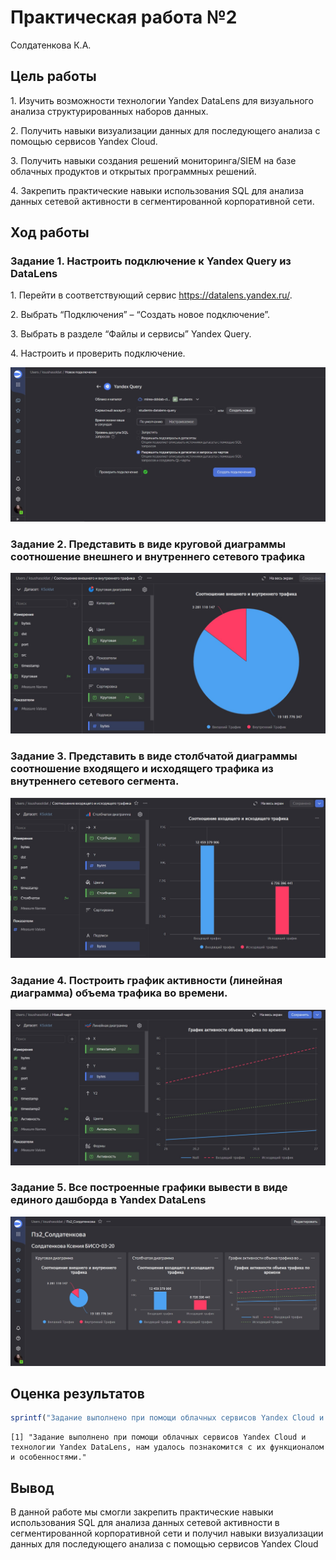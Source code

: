 # Практическая работа №2
Солдатенкова К.А.

## Цель работы

1\. Изучить возможности технологии Yandex DataLens для визуального
анализа структурированных наборов данных.

2\. Получить навыки визуализации данных для последующего анализа с
помощью сервисов Yandex Cloud.

3\. Получить навыки создания решений мониторинга/SIEM на базе облачных
продуктов и открытых программных решений.

4\. Закрепить практические навыки использования SQL для анализа данных
сетевой активности в сегментированной корпоративной сети.

## Ход работы

### Задание 1. Настроить подключение к Yandex Query из DataLens

1\. Перейти в соответствующий сервис https://datalens.yandex.ru/.

2\. Выбрать “Подключения” – “Создать новое подключение”.

3\. Выбрать в разделе “Файлы и сервисы” Yandex Query.

4\. Настроить и проверить подключение.

![](phs/1.png)

### Задание 2. Представить в виде круговой диаграммы соотношение внешнего и внутреннего сетевого трафика

![](phs/2.png)

### Задание 3. Представить в виде столбчатой диаграммы соотношение входящего и исходящего трафика из внутреннего сетевого сегмента.

![](phs/3.png)

### Задание 4. Построить график активности (линейная диаграмма) объема трафика во времени.

![](phs/4.png)

### Задание 5. Все построенные графики вывести в виде единого дашборда в Yandex DataLens

![](phs/5.png)

## Оценка результатов

``` r
sprintf("Задание выполнено при помощи облачных сервисов Yandex Cloud и технологии Yandex DataLens, нам удалось познакомится с их функционалом и особенностями.")
```

    [1] "Задание выполнено при помощи облачных сервисов Yandex Cloud и технологии Yandex DataLens, нам удалось познакомится с их функционалом и особенностями."

## Вывод

В данной работе мы смогли закрепить практические навыки использования
SQL для анализа данных сетевой активности в сегментированной
корпоративной сети и получил навыки визуализации данных для последующего
анализа с помощью сервисов Yandex Cloud
